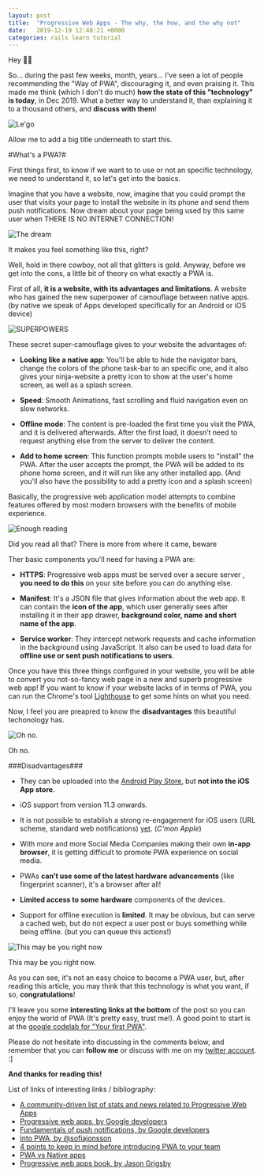 ```yaml
---
layout: post
title:  "Progressive Web Apps - The why, the how, and the why not"
date:   2019-12-19 12:48:21 +0000
categories: rails learn tutorial
---
```


Hey 👀✨

So... during the past few weeks, month, years... I've seen a lot of people recommending the "Way of PWA", discouraging it, and even praising it. This made me think (which I don't do much) **how the state of this "technology" is today**, in Dec 2019. What a better way to understand it, than explaining it to a thousand others, and **discuss with them**!

![Le'go](https://media.giphy.com/media/l0HU2DVgTzcuh2WT6/giphy.gif)

Allow me to add a big title underneath to start this.

#What's a PWA?#

First things first, to know if we want to to use or not an specific technology, we need to understand it, so let's get into the basics.

Imagine that you have a website, now, imagine that you could prompt the user that visits your page to install the website in its phone and send them push notifications. Now dream about your page being used by this same user when THERE IS NO INTERNET CONNECTION!

![The dream](https://media.giphy.com/media/RqbkeCZGgipSo/giphy.gif)
<figcaption> It makes you feel something like this, right? </figcaption>

Well, hold in there cowboy, not all that glitters is gold. Anyway, before we get into the cons, a little bit of theory on what exactly a PWA is.

First of all, **it is a website, with its advantages and limitations**. A website who has gained the new superpower of camouflage between native apps. (by native we speak of Apps developed specifically for an Android or iOS device)

![SUPERPOWERS](https://media.giphy.com/media/LpRZ2CCbIzsmtJyDyV/giphy.gif)

These secret super-camouflage gives to your website the advantages of:

- **Looking like a native app**: You'll be able to hide the navigator bars, change the colors of the phone task-bar to an specific one, and it also gives your ninja-website a pretty icon to show at the user's home screen, as well as a splash screen.

- **Speed**: Smooth Animations, fast scrolling and fluid navigation even on slow networks.

- **Offline mode**: The content is pre-loaded the first time you visit the PWA, and it is delivered afterwards. After the first load, it doesn’t need to request anything else from the server to deliver the content.

- **Add to home screen**: This function prompts mobile users to “install” the PWA. After the user accepts the prompt, the PWA will be added to its phone home screen, and it will run like any other installed app. (And you'll also have the possibility to add a pretty icon and a splash screen)

Basically, the progressive web application model attempts to combine features offered by most modern browsers with the benefits of mobile experience.

![Enough reading](https://media.giphy.com/media/gWFTXUNVs7YGY/giphy.gif)
<figcaption> Did you read all that? There is more from where it came, beware </figcaption>

Ther basic components you'll need for having a PWA are:

- **HTTPS**: Progressive web apps must be served over a secure server , **you need to do this** on your site before you can do anything else.

- **Manifest**: It's a JSON file that gives information about the web app. It can contain the **icon of the app**, which user generally sees after installing it in their app drawer, **background color, name and short name of the app**.

- **Service worker**: They intercept network requests and cache information in the background using JavaScript. It also can be used to load data for **offline use or sent push notifications to users**.

Once you have this three things configured in your website, you will be able to convert you not-so-fancy web page in a new and superb progressive web app! If you want to know if your website lacks of in terms of PWA, you can run the Chrome's tool [Lighthouse](https://developers.google.com/web/tools/lighthouse) to get some hints on what you need.

Now, I feel you are preapred to know the **disadvantages** this beautiful techonology has.

![Oh no.](https://media.giphy.com/media/bEVKYB487Lqxy/giphy.gif)
<figcaption>Oh no.</figcaption>

###Disadvantages###

- They can be uploaded into the [Android Play Store](https://medium.com/@firt/google-play-store-now-open-for-progressive-web-apps-ec6f3c6ff3cc), but **not into the iOS App store**.

- iOS support from version 11.3 onwards.

- It is not possible to establish a strong re-engagement for iOS users (URL scheme, standard web notifications) [yet](https://medium.com/@firt/iphone-11-ipados-and-ios-13-for-pwas-and-web-development-5d5d9071cc49). (*C'mon Apple*)

- With more and more Social Media Companies making their own **in-app browser**, it is getting difficult to promote PWA experience on social media.

- PWAs **can’t use some of the latest hardware advancements** (like fingerprint scanner), it's a browser after all!

- **Limited access to some hardware** components of the devices.

- Support for offline execution is **limited**. It may be obvious, but can serve a cached web, but do not expect a user post or buys something while being offline. (but you can queue this actions!)

![This may be you right now](https://media.giphy.com/media/1Bd7DmRvbhV5UPkoDw/giphy.gif)
<figcaption>This may be you right now.</figcaption>

As you can see, it's not an easy choice to become a PWA user, but, after reading this article, you may think that this technology is what you want, if so, **congratulations**!

I'll leave you some **interesting links at the bottom** of the post so you can enjoy the world of PWA (It's pretty easy, trust me!). A good point to start is at the [google codelab for "Your first PWA"](https://developers.google.com/web/fundamentals/codelabs/your-first-pwapp/
).

Please do not hesitate into discussing in the comments below, and remember that you can **follow me** or discuss with me on my [twitter account](https://twitter.com/brownio_). :]

**And thanks for reading this!**

List of links of interesting links / bibliography:

- [A community-driven list of stats and news related to Progressive Web Apps](https://www.pwastats.com/)
- [Progressive web apps, by Google developers](https://developers.google.com/web/progressive-web-apps)
- [Fundamentals of push notifications, by Google developers](https://developers.google.com/web/fundamentals/codelabs/push-notifications)
- [Into PWA, by @sofiajonsson](https://dev.to/sofiajonsson/intro-to-progressive-web-apps-pwa-g46)
- [4 points to keep in mind before introducing PWA to your team](https://medium.com/@deepusnath/4-points-to-keep-in-mind-before-introducing-progressive-web-apps-pwa-to-your-team-8dc66bcf6011)
- [PWA vs Native apps](https://blog.magestore.com/pwa-vs-native-app/)
- [Progressive web apps book, by Jason Grigsby](https://abookapart.com/products/progressive-web-apps)